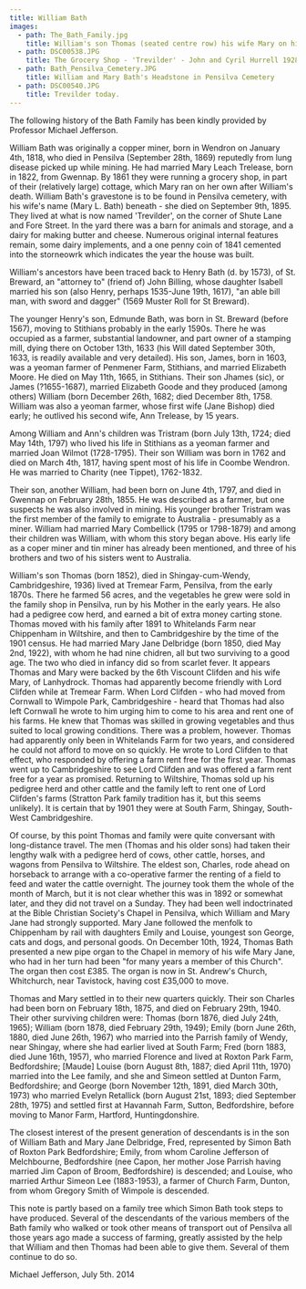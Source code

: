 ```yaml
---
title: William Bath
images:
  - path: The_Bath_Family.jpg
    title: William's son Thomas (seated centre row) his wife Mary on his right.   His sons (back row left to right) William, Charles. Thomas, Fred.   Seated on grass George.   His daughters centre row left Louise right Emily.
  - path: DSC00538.JPG
    title: The Grocery Shop - 'Trevilder' - John and Cyril Hurrell 1928
  - path: Bath_Pensilva_Cemetery.JPG
    title: William and Mary Bath's Headstone in Pensilva Cemetery
  - path: DSC00540.JPG
    title: Trevilder today.
---
```


The following history of the Bath Family has been kindly provided by Professor Michael Jefferson.

William Bath was originally a copper miner, born in Wendron on January 4th, 1818, who died in Pensilva (September 28th, 1869) reputedly from lung disease picked up while mining. He had married Mary Leach Trelease, born in 1822, from Gwennap. By 1861 they were running a grocery shop, in part of their (relatively large) cottage, which Mary ran on her own after William's death. William Bath's gravestone is to be found in Pensilva cemetery, with his wife's name (Mary L. Bath) beneath - she died on September 9th, 1895. They lived at what is now named 'Trevilder', on the corner of Shute Lane and Fore Street. In the yard there was a barn for animals and storage, and a dairy for making butter and cheese. Numerous original internal features remain, some dairy implements, and a one penny coin of 1841 cemented into the storneowrk which indicates the year the house was built.

William's ancestors have been traced back to Henry Bath (d. by 1573), of St. Breward, an "attorney to" (friend of) John Billing, whose daughter Isabell married his son (also Henry, perhaps 1535-June 19th, 1617), "an able bill man, with sword and dagger" (1569 Muster Roll for St Breward).

The younger Henry's son, Edmunde Bath, was born in St. Breward (before 1567), moving to Stithians probably in the early 1590s. There he was occupied as a farmer, substantial landowner, and part owner of a stamping mill, dying there on October 13th, 1633 (his Will dated September 30th, 1633, is readily available and very detailed). His son, James, born in 1603, was a yeoman farmer of Penmener Farm, Stithians, and married Elizabeth Moore. He died on May 11th, 1665, in Stithians. Their son Jhames (sic), or James (?1655-1687), married Elizabeth Goode and they produced (among others) William (born December 26th, 1682; died December 8th, 1758. William was also a yeoman farmer, whose first wife (Jane Bishop) died early; he outlived his second wife, Ann Trelease, by 15 years.

Among William and Ann's children was Tristram (born July 13th, 1724; died May 14th, 1797) who lived his life in Stithians as a yeoman farmer and married Joan Wilmot (1728-1795). Their son William was born in 1762 and died on March 4th, 1817, having spent most of his life in Coombe Wendron. He was married to Charity (nee Tippet), 1762-1832.

Their son, another William, had been born on June 4th, 1797, and died in Gwennap on February 28th, 1855. He was described as a farmer, but one suspects he was also involved in mining. His younger brother Tristram was the first member of the family to emigrate to Australia - presumably as a miner. William had married Mary Combellick (1795 or 1798-1879) and among their children was William, with whom this story began above. His early life as a coper miner and tin miner has already been mentioned, and three of his brothers and two of his sisters went to Australia.

William's son Thomas (born 1852), died in Shingay-cum-Wendy, Cambridgeshire, 1936) lived at Tremear Farm, Pensilva, from the early 1870s. There he farmed 56 acres, and the vegetables he grew were sold in the family shop in Pensilva, run by his Mother in the early years. He also had a pedigree cow herd, and earned a bit of extra money carting stone. Thomas moved with his family after 1891 to Whitelands Farm near Chippenham in Wiltshire, and then to Cambridgeshire by the time of the 1901 census. He had married Mary Jane Delbridge (born 1850, died May 2nd, 1922), with whom he had nine chidren, all but two surviving to a good age. The two who died in infancy did so from scarlet fever. It appears Thomas and Mary were backed by the 6th Viscount Clifden and his wife Mary, of Lanhydrock. Thomas had apparently become friendly with Lord Clifden while at Tremear Farm. When Lord Clifden - who had moved from Cornwall to Wimpole Park, Cambridgeshire - heard that Thomas had also left Cornwall he wrote to him urging him to come to his area and rent one of his farms. He knew that Thomas was skilled in growing vegetables and thus suited to local growing conditions. There was a problem, however. Thomas had apparently only been in Whitelands Farm for two years, and considered he could not afford to move on so quickly. He wrote to Lord Clifden to that effect, who responded by offering a farm rent free for the first year. Thomas went up to Cambridgeshire to see Lord Clifden and was offered a farm rent free for a year as promised. Returning to Wiltshire, Thomas sold up his pedigree herd and other cattle and the family left to rent one of Lord Clifden's farms (Stratton Park family tradition has it, but this seems unlikely). It is certain that by 1901 they were at South Farm, Shingay, South-West Cambridgeshire.

Of course, by this point Thomas and family were quite conversant with long-distance travel. The men (Thomas and his older sons) had taken their lengthy walk with a pedigree herd of cows, other cattle, horses, and wagons from Pensilva to Wiltshire. The eldest son, Charles, rode ahead on horseback to arrange with a co-operative farmer the renting of a field to feed and water the cattle overnight. The journey took them the whole of the month of March, but it is not clear whether this was in 1892 or somewhat later, and they did not travel on a Sunday. They had been well indoctrinated at the Bible Christian Society's Chapel in Pensilva, which William and Mary Jane had strongly supported. Mary Jane followed the menfolk to Chippenham by rail with daughters Emily and Louise, youngest son George, cats and dogs, and personal goods. On December 10th, 1924, Thomas Bath presented a new pipe organ to the Chapel in memory of his wife Mary Jane, who had in her turn had been "for many years a member of this Church". The organ then cost £385. The organ is now in St. Andrew's Church, Whitchurch, near Tavistock, having cost £35,000 to move.

Thomas and Mary settled in to their new quarters quickly. Their son Charles had been born on February 18th, 1875, and died on February 29th, 1940. Their other surviving children were: Thomas (born 1876, died July 24th, 1965); William (born 1878, died February 29th, 1949); Emily (born June 26th, 1880, died June 26th, 1967) who married into the Parrish family of Wendy, near Shingay, where she had earlier lived at South Farm; Fred (born 1883, died June 16th, 1957), who married Florence and lived at Roxton Park Farm, Bedfordshire; [Maude] Louise (born August 8th, 1887; died April 11th, 1970) married into the Lee family, and she and Simeon settled at Dunton Farm, Bedfordshire; and George (born November 12th, 1891, died March 30th, 1973) who married Evelyn Retallick (born August 21st, 1893; died September 28th, 1975) and settled first at Havannah Farm, Sutton, Bedfordshire, before moving to Manor Farm, Hartford, Huntingdonshire.

The closest interest of the present generation of descendants is in the son of William Bath and Mary Jane Delbridge, Fred, represented by Simon Bath of Roxton Park Bedfordshire; Emily, from whom Caroline Jefferson of Melchbourne, Bedfordshire (nee Capon, her mother Jose Parrish having married Jim Capon of Broom, Bedfordshire) is descended; and Louise, who married Arthur Simeon Lee (1883-1953), a farmer of Church Farm, Dunton, from whom Gregory Smith of Wimpole is descended.

This note is partly based on a family tree which Simon Bath took steps to have produced. Several of the descendants of the various members of the Bath family who walked or took other means of transport out of Pensilva all those years ago made a success of farming, greatly assisted by the help that William and then Thomas had been able to give them. Several of them continue to do so.

Michael Jefferson, July 5th. 2014
